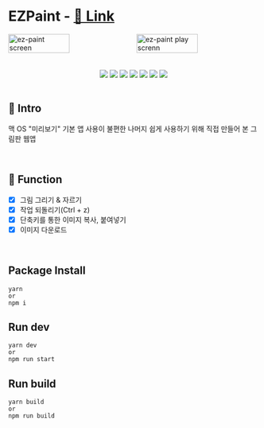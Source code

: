 # EZPaint - [📎 Link](https://ez-paint.web.app/)

<div style="display: flex; gap: 12px;">
<img src="https://github.com/macjjuni/ezpaint/assets/38034518/1b46352b-86de-4cb6-a96c-5fdb7e978665" alt="ez-paint screen" width="50%" />

<img src="https://github.com/macjjuni/ezpaint/assets/38034518/54ad12b6-1142-4691-ab1d-bfc8f0a85277" alt="ez-paint play screnn" width="50%" />
</div>

<br>
<br>

<div align="center">
	<img src="https://img.shields.io/badge/React-61DAFB?style=flat&logo=React&logoColor=white" />
	<img src="https://img.shields.io/badge/TypeScript-3178C6?style=flat&logo=TypeScript&logoColor=white" />
	<img src="https://img.shields.io/badge/HTML5-E34F26?style=flat&logo=HTML5&logoColor=white" />
	<img src="https://img.shields.io/badge/CSS3-1572B6?style=flat&logo=CSS3&logoColor=white" />
	<img src="https://img.shields.io/badge/Vite-646CFF?style=flat&logo=Vite&logoColor=white" />
		<img src="https://img.shields.io/badge/ESLint-4B32C3?style=flat&logo=ESLint&logoColor=white" />
	<img src="https://img.shields.io/badge/Prettier-F7B93E?style=flat&logo=Prettier&logoColor=white" />	
</div>

<br>

## 📌 Intro

맥 OS "미리보기" 기본 앱 사용이 불편한 나머지 쉽게 사용하기 위해 직접 만들어 본 그림판 웹앱

<br>

## 📌 Function

- [x] 그림 그리기 & 자르기
- [x] 작업 되돌리기(Ctrl + z)
- [x] 단축키를 통한 이미지 복사, 붙여넣기
- [x] 이미지 다운로드

<br>

## Package Install

```
yarn
or
npm i
```

## Run dev

```
yarn dev
or
npm run start
```

## Run build

```
yarn build
or
npm run build
```
